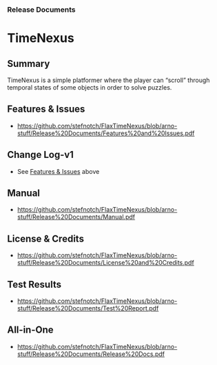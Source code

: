 ### Release Documents

# TimeNexus

## Summary

TimeNexus is a simple platformer where the player can “scroll” through temporal states of some objects in order to solve puzzles.

## Features & Issues
- https://github.com/stefnotch/FlaxTimeNexus/blob/arno-stuff/Release%20Documents/Features%20and%20Issues.pdf

## Change Log-v1
- See [Features & Issues](https://github.com/stefnotch/FlaxTimeNexus/blob/arno-stuff/Release%20Documents/Features%20and%20Issues.pdf) above

## Manual
- https://github.com/stefnotch/FlaxTimeNexus/blob/arno-stuff/Release%20Documents/Manual.pdf

## License & Credits
- https://github.com/stefnotch/FlaxTimeNexus/blob/arno-stuff/Release%20Documents/License%20and%20Credits.pdf

## Test Results
- https://github.com/stefnotch/FlaxTimeNexus/blob/arno-stuff/Release%20Documents/Test%20Report.pdf

## All-in-One
- https://github.com/stefnotch/FlaxTimeNexus/blob/arno-stuff/Release%20Documents/Release%20Docs.pdf